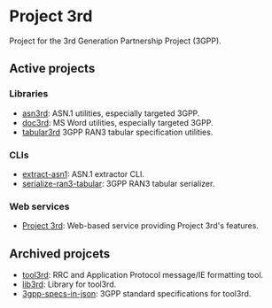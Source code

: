 # Project 3rd

Project for the 3rd Generation Partnership Project (3GPP).

## Active projects

### Libraries

- [asn3rd]: ASN.1 utilities, especially targeted 3GPP.
- [doc3rd]: MS Word utilities, especially targeted 3GPP.
- [tabular3rd] 3GPP RAN3 tabular specification utilities.

### CLIs

- [extract-asn1]: ASN.1 extractor CLI.
- [serialize-ran3-tabular]: 3GPP RAN3 tabular serializer.

### Web services

- [Project 3rd]: Web-based service providing Project 3rd's features.

[asn3rd]: https://github.com/proj3rd/asn3rd
[extract-asn1]: https://github.com/proj3rd/extract-asn1
[serialize-ran3-tabular]: https://github.com/proj3rd/serialize-ran3-tabular
[tabular3rd]: https://github.com/proj3rd/tabular3rd
[doc3rd]: https://github.com/proj3rd/doc3rd
[Project 3rd]: https://proj3rd.github.io

## Archived projcets

- [tool3rd]: RRC and Application Protocol message/IE formatting tool.
- [lib3rd]: Library for tool3rd.
- [3gpp-specs-in-json]: 3GPP standard specifications for tool3rd.

[tool3rd]: https://github.com/proj3rd/tool3rd
[lib3rd]: https://github.com/proj3rd/lib3rd
[3gpp-specs-in-json]: https://github.com/proj3rd/3gpp-specs-in-json
